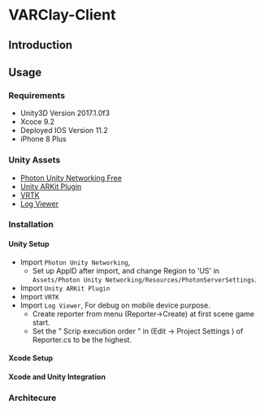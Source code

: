 # VARClay-Client

## Introduction

## Usage

### Requirements
- Unity3D Version 2017.1.0f3
- Xcoce 9.2
- Deployed IOS Version 11.2
- iPhone 8 Plus

### Unity Assets
- [Photon Unity Networking Free](https://assetstore.unity.com/packages/tools/network/photon-unity-networking-free-1786)
- [Unity ARKit Plugin](https://assetstore.unity.com/packages/essentials/tutorial-projects/unity-arkit-plugin-92515)
- [VRTK](https://assetstore.unity.com/packages/tools/vrtk-virtual-reality-toolkit-vr-toolkit-64131)
- [Log Viewer](https://assetstore.unity.com/packages/tools/log-viewer-12047)


### Installation
#### Unity Setup
- Import `Photon Unity Networking`,
    - Set up AppID after import, and change Region to 'US' in `Assets/Photon Unity Networking/Resources/PhotonServerSettings`.
- Import `Unity ARKit Plugin`
- Import `VRTK`
- Import `Log Viewer`, For debug on mobile device purpose.
  - Create reporter from menu (Reporter->Create) at first scene game start.
  - Set the ” Scrip execution order ” in (Edit -> Project Settings ) of Reporter.cs to be the highest.

#### Xcode Setup


#### Xcode and Unity Integration


### Architecure





